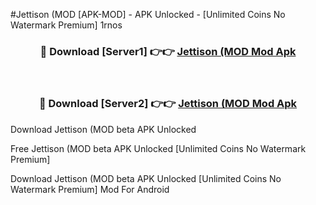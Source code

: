 #Jettison (MOD [APK-MOD] - APK Unlocked - [Unlimited Coins No Watermark Premium] 1rnos



<div align="center">

<h3>🔴 Download [Server1] 👉👉 <a href="https://momento.my/?title=Jettison_(MOD">Jettison (MOD Mod Apk</a></h3><br>

<h3>🔴 Download [Server2] 👉👉 <a href="https://momento.my/?title=Jettison_(MOD">Jettison (MOD Mod Apk</a></h3>
</div>



Download Jettison (MOD beta APK Unlocked

Free Jettison (MOD beta APK Unlocked [Unlimited Coins No Watermark Premium]

Download Jettison (MOD beta APK Unlocked [Unlimited Coins No Watermark Premium] Mod For Android
